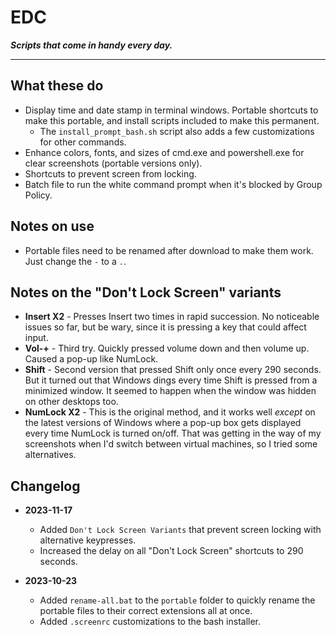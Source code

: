 # EDC

***Scripts that come in handy every day.***

---

## What these do

- Display time and date stamp in terminal windows. Portable shortcuts to make this portable, and install scripts included to make this permanent.
    - The `install_prompt_bash.sh` script also adds a few customizations for other commands.
- Enhance colors, fonts, and sizes of cmd.exe and powershell.exe for clear screenshots (portable versions only).
- Shortcuts to prevent screen from locking.
- Batch file to run the white command prompt when it's blocked by Group Policy.


## Notes on use

- Portable files need to be renamed after download to make them work. Just change the `-` to a `.`.


## Notes on the "Don't Lock Screen" variants

- **Insert X2** - Presses Insert two times in rapid succession. No noticeable issues so far, but be wary, since it is pressing a key that could affect input.
- **Vol-+** - Third try. Quickly pressed volume down and then volume up. Caused a pop-up like NumLock.
- **Shift** - Second version that pressed Shift only once every 290 seconds. But it turned out that Windows dings every time Shift is pressed from a minimized window. It seemed to happen when the window was hidden on other desktops too.
- **NumLock X2** - This is the original method, and it works well *except* on the latest versions of Windows where a pop-up box gets displayed every time NumLock is turned on/off. That was getting in the way of my screenshots when I'd switch between virtual machines, so I tried some alternatives.


## Changelog

- **2023-11-17**
    - Added `Don't Lock Screen Variants` that prevent screen locking with alternative keypresses.
    - Increased the delay on all "Don't Lock Screen" shortcuts to 290 seconds.

- **2023-10-23**
	- Added `rename-all.bat` to the `portable` folder to quickly rename the portable files to their correct extensions all at once.
	- Added `.screenrc` customizations to the bash installer.
